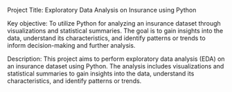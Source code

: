Project Title:
Exploratory Data Analysis on Insurance using Python

Key objective: To utilize Python for analyzing an insurance dataset through visualizations and statistical summaries. The goal is to gain insights into the data, understand its characteristics, and identify patterns or trends to inform decision-making and further analysis.

Description:
This project aims to perform exploratory data analysis (EDA) on an insurance dataset using Python. The analysis includes visualizations and statistical summaries to gain insights into the data, understand its characteristics, and identify patterns or trends.
